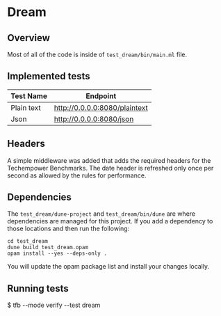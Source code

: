 # Dream

## Overview

Most of all of the code is inside of `test_dream/bin/main.ml` file. 

## Implemented tests

| Test Name  | Endpoint                      |
|------------|-------------------------------|
| Plain text | http://0.0.0.0:8080/plaintext |
| Json       | http://0.0.0.0:8080/json      |

## Headers

A simple middleware was added that adds the required headers for the Techempower Benchmarks.
The date header is refreshed only once per second as allowed by the rules for performance.

## Dependencies

The `test_dream/dune-project` and `test_dream/bin/dune` are where dependencies are managed 
for this project. If you add a dependency to those locations and then run the following:

```
cd test_dream
dune build test_dream.opam
opam install --yes --deps-only .
```

You will update the opam package list and install your changes locally.

## Running tests

$ tfb --mode verify --test dream

